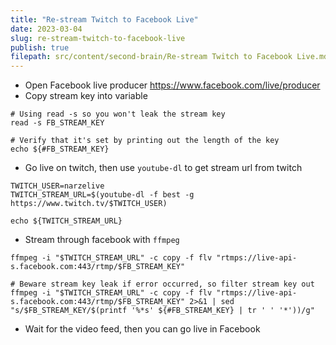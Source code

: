 ```yaml
---
title: "Re-stream Twitch to Facebook Live"
date: 2023-03-04
slug: re-stream-twitch-to-facebook-live
publish: true
filepath: src/content/second-brain/Re-stream Twitch to Facebook Live.md
---
```


*   Open Facebook live producer https://www.facebook.com/live/producer
*   Copy stream key into variable

```shell
# Using read -s so you won't leak the stream key
read -s FB_STREAM_KEY

# Verify that it's set by printing out the length of the key
echo ${#FB_STREAM_KEY}
```

*   Go live on twitch, then use `youtube-dl` to get stream url from twitch

```shell
TWITCH_USER=narzelive
TWITCH_STREAM_URL=$(youtube-dl -f best -g https://www.twitch.tv/$TWITCH_USER)

echo ${TWITCH_STREAM_URL}
```

*   Stream through facebook with `ffmpeg`

```shell
ffmpeg -i "$TWITCH_STREAM_URL" -c copy -f flv "rtmps://live-api-s.facebook.com:443/rtmp/$FB_STREAM_KEY"

# Beware stream key leak if error occurred, so filter stream key out
ffmpeg -i "$TWITCH_STREAM_URL" -c copy -f flv "rtmps://live-api-s.facebook.com:443/rtmp/$FB_STREAM_KEY" 2>&1 | sed "s/$FB_STREAM_KEY/$(printf '%*s' ${#FB_STREAM_KEY} | tr ' ' '*'))/g"
```

*   Wait for the video feed, then you can go live in Facebook
